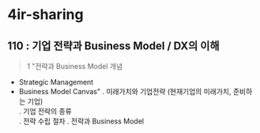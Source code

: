 # 4ir-sharing

## 110 :  기업 전략과 Business Model / DX의 이해

> 1	"전략과 Business Model  개념
 - Strategic Management
 - Business Model Canvas"
	. 미래가치와 기업전략 (현재기업의 미래가치, 준비하는 기업)  
	. 기업 전략의 종류  
	. 전략 수립 절차
	. 전략과 Business Model
